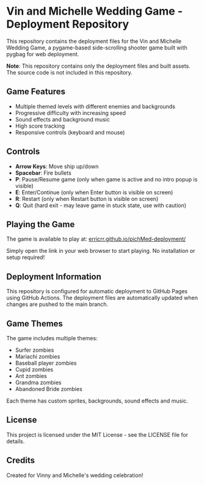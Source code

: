 # Vin and Michelle Wedding Game - Deployment Repository

This repository contains the deployment files for the Vin and Michelle Wedding Game, a pygame-based side-scrolling shooter game built with pygbag for web deployment.

**Note**: This repository contains only the deployment files and built assets. The source code is not included in this repository.

## Game Features

- Multiple themed levels with different enemies and backgrounds
- Progressive difficulty with increasing speed
- Sound effects and background music
- High score tracking
- Responsive controls (keyboard and mouse)

## Controls

- **Arrow Keys**: Move ship up/down
- **Spacebar**: Fire bullets
- **P**: Pause/Resume game (only when game is active and no intro popup is visible)
- **E**: Enter/Continue (only when Enter button is visible on screen)
- **R**: Restart (only when Restart button is visible on screen)
- **Q**: Quit (hard exit - may leave game in stuck state, use with caution)

## Playing the Game

The game is available to play at: [erricrr.github.io/pichMed-deployment/](erricrr.github.io/pichMed-deployment/)

Simply open the link in your web browser to start playing. No installation or setup required!

## Deployment Information

This repository is configured for automatic deployment to GitHub Pages using GitHub Actions. The deployment files are automatically updated when changes are pushed to the main branch.


## Game Themes

The game includes multiple themes:
- Surfer zombies
- Mariachi zombies
- Baseball player zombies
- Cupid zombies
- Ant zombies
- Grandma zombies
- Abandoned Bride zombies

Each theme has custom sprites, backgrounds, sound effects and music.

## License

This project is licensed under the MIT License - see the LICENSE file for details.

## Credits

Created for Vinny and Michelle's wedding celebration!
